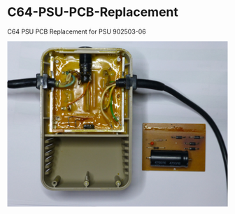# C64-PSU-PCB-Replacement
C64 PSU PCB Replacement for PSU 902503-06


![C64 Transformator 902503-06](images/C64%20Transformator%20902503-06.jpg "C64 Transformator 902503-06")
